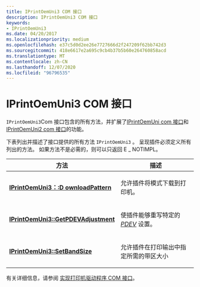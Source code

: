 ```yaml
---
title: IPrintOemUni3 COM 接口
description: IPrintOemUni3 COM 接口
keywords:
- IPrintOemUni3
ms.date: 04/20/2017
ms.localizationpriority: medium
ms.openlocfilehash: e37c5d0d2ee26e7727666d2f247209f62bb742d3
ms.sourcegitcommit: 418e6617e2a695c9cb4b37b5b60e264760858acd
ms.translationtype: MT
ms.contentlocale: zh-CN
ms.lasthandoff: 12/07/2020
ms.locfileid: "96796535"
---
```

# <a name="iprintoemuni3-com-interface"></a>IPrintOemUni3 COM 接口





`IPrintOemUni3`Com 接口包含的所有方法，并扩展了[IPrintOemUni com 接口](iprintoemuni-com-interface.md)和[IPrintOemUni2 com 接口](iprintoemuni2-com-interface.md)的功能。

下表列出并描述了接口提供的所有方法 `IPrintOemUni3` 。 呈现插件必须定义所有列出的方法。 如果方法不是必需的，则可以只返回 E \_ NOTIMPL。

<table>
<colgroup>
<col width="50%" />
<col width="50%" />
</colgroup>
<thead>
<tr class="header">
<th>方法</th>
<th>描述</th>
</tr>
</thead>
<tbody>
<tr class="odd">
<td><p><a href="/windows-hardware/drivers/ddi/prcomoem/nf-prcomoem-iprintoemuni3-downloadpattern" data-raw-source="[&lt;strong&gt;IPrintOemUni3::DownloadPattern&lt;/strong&gt;](/windows-hardware/drivers/ddi/prcomoem/nf-prcomoem-iprintoemuni3-downloadpattern)"><strong>IPrintOemUni3：:D ownloadPattern</strong></a></p></td>
<td><p>允许插件将模式下载到打印机。</p></td>
</tr>
<tr class="even">
<td><a href="/windows-hardware/drivers/ddi/prcomoem/nf-prcomoem-iprintoemuni3-getpdevadjustment" data-raw-source="[&lt;strong&gt;IPrintOemUni3::GetPDEVAdjustment&lt;/strong&gt;](/windows-hardware/drivers/ddi/prcomoem/nf-prcomoem-iprintoemuni3-getpdevadjustment)"><strong>IPrintOemUni3::GetPDEVAdjustment</strong></a></td>
<td><p>使插件能够重写特定的 <a href="/windows-hardware/drivers/#wdkgloss-pdev" data-raw-source="&lt;em&gt;PDEV&lt;/em&gt;"><em>PDEV</em></a> 设置。</p></td>
</tr>
<tr class="odd">
<td><a href="/windows-hardware/drivers/ddi/prcomoem/nf-prcomoem-iprintoemuni3-setbandsize" data-raw-source="[&lt;strong&gt;IPrintOemUni3::SetBandSize&lt;/strong&gt;](/windows-hardware/drivers/ddi/prcomoem/nf-prcomoem-iprintoemuni3-setbandsize)"><strong>IPrintOemUni3::SetBandSize</strong></a></td>
<td><p>允许插件在打印输出中指定所需的带区大小</p></td>
</tr>
</tbody>
</table>

 

有关详细信息，请参阅 [实现打印机驱动程序 COM 接口](implementing-printer-driver-com-interfaces.md)。


